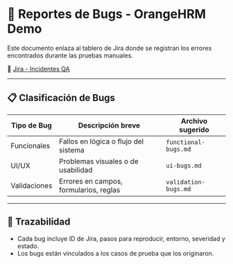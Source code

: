 # 🐞 Reportes de Bugs - OrangeHRM Demo

Este documento enlaza al tablero de Jira donde se registran los errores encontrados durante las pruebas manuales.

🔗 [Jira - Incidentes QA](https://yourcompany.atlassian.net/...)

---

## 📋 Clasificación de Bugs

| Tipo de Bug       | Descripción breve                        | Archivo sugerido               |
|-------------------|------------------------------------------|--------------------------------|
| Funcionales       | Fallos en lógica o flujo del sistema     | `functional-bugs.md`           |
| UI/UX             | Problemas visuales o de usabilidad       | `ui-bugs.md`                   |
| Validaciones      | Errores en campos, formularios, reglas   | `validation-bugs.md`           |

---

## 🧠 Trazabilidad

- Cada bug incluye ID de Jira, pasos para reproducir, entorno, severidad y estado.
- Los bugs están vinculados a los casos de prueba que los originaron.
